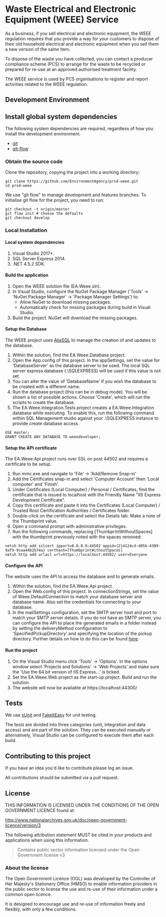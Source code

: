 # Waste Electrical and Electronic Equipment (WEEE) Service

As a business, if you sell electrical and electronic equipment, the WEEE regulation requires that you provide a way for your customers to dispose of their old household electrical and electronic equipment when you sell them a new version of the same item.

To dispose of the waste you have collected, you can contact a producer compliance scheme (PCS) to arrange for the waste to be recycled or prepared for re-use at an approved authorised treatment facility.

The WEEE service is used by PCS organisations to register and report activities related to the WEEE regulation.

## Development Environment

## Install global system dependencies

The following system dependencies are required, regardless of how you install the development environment.

* [git](https://git-scm.com/book/en/v2/Getting-Started-Installing-Git)
* [git-flow](https://github.com/nvie/gitflow/wiki/Installation)

### Obtain the source code

Clone the repository, copying the project into a working directory:

    git clone https://github.com/EnvironmentAgency/prsd-weee.git
    cd prsd-weee

We use "git flow" to manage development and features branches.
To initialise git flow for the project, you need to run:

    git checkout -t origin/master
    git flow init # choose the defaults
    git checkout develop

### Local Installation

#### Local system dependencies

1. Visual Studio 2017+.
2. SQL Server Express 2014.
3. .NET 4.5.2 SDK.

<!-- End of list -->

#### Build the application

1. Open the WEEE solution file (EA.Weee.sln).
2. In Visual Studio, configure the NuGet Package Manager ('Tools' -> 'NuGet Package Manager' -> 'Package Manager Settings') to:
   * Allow NuGet to download missing packages.
   * Automatically check for missing packages during build in Visual Studio.
3. Build the project. NuGet will download the missing packages.

<!-- End of list -->

#### Setup the Database

The WEEE project uses [AliaSQL](https://github.com/ClearMeasure/AliaSQL) to manage the creation of and updates to the database.

1. Within the solution, find the EA.Weee.Database project.
2. Open the App.config of this project. In the appSettings, set the value for 'DatabaseServer' as the database server to be used. The local SQL server express database (.\SQLEXPRESS) will be used if this value is not set.
3. You can alter the value of 'DatabaseName' if you wish the database to be created with a different name.
4. Run the database project (this can be in debug mode). You will be shown a list of possible actions. Choose 'Create', which will run the scripts to create the database.
5. The EA.Weee.Integration.Tests project creates a EA.Weee.Integration database while executing. To enable this, run the following command within SQL Management studio against your .\SQLEXPRESS instance to provide create database access.

<!-- End of list -->

    USE master;
    GRANT CREATE ANY DATABASE TO weeedeveloper;
    
#### Setup the API certificate

The EA.Weee.Api project runs over SSL on post 44502 and requires a certificate to be setup.

1. Run mmc.exe and navigate to 'File' -> 'Add/Remove Snap-in'
2. Add the Certificates snap-in and select 'Computer Account' then 'Local computer' and 'Finish'.
3. Under Certificates (Local Computer) / Personal / Certificates, find the certificate that is issued to localhost with the Friendly Name "IIS Express Development Certificate".
4. Copy this certificate and paste it into the Certificates (Local Computer) / Trusted Root Certification Authorities / Certificates folder.
5. Double-click on the certificate and select the Details tab. Make a note of the Thumbprint value.
6. Open a command prompt with administrative privileges.
7. Run the following commands, replacing [ThumbprintWithoutSpaces] with the thumbprint previously noted with the spaces removed:

<!-- End of list -->

    netsh http add sslcert ipport=0.0.0.0:44502 appid={214124cd-d05b-4309-9af9-9caa44b2b74a} certhash=[ThumbprintWithoutSpaces]
    netsh http add urlacl url=https://localhost:44502/ user=Everyone


#### Configure the API
The website uses the API to access the database and to generate emails.

1. Within the solution, find the EA.Weee.Api project.
2. Open the Web.config of this project. In connectionStrings, set the value of Weee.DefaultConnection to match your database server and database name. Also set the credentials for connecting to your database.
3. In the mailSettings configuration, set the SMTP server host and port to match your SMTP server details. If you do not have an SMTP server, you can configure the API to place the generated emails in a folder instead by setting the deliveryMethod configuration to 'SpecifiedPickupDirectory' and specifying the location of the pickup directory. Further details on how to do this can be found [here](https://msdn.microsoft.com/en-us/library/ms164241.aspx).

<!-- End of list -->

#### Run the project

1. On the Visual Studio menu click 'Tools' -> 'Options'.  In the options window select 'Projects and Solutions' -> 'Web Projects' and make sure the 'Use the 64 bit version of IIS Express...' is ticked.
2. Set the EA.Weee.Web project as the start-up project. Build and run the solution.
3. The website will now be available at https://localhost:44300/

<!-- End of list -->

## Tests
We use [xUnit](https://github.com/xunit/xunit) and [FakeItEasy](https://github.com/FakeItEasy/FakeItEasy) for unit testing.

The tests are divided into three categories (unit, integration and data access) and are part of the solution. They can be executed manually or alternatively, Visual Studio can be configured to execute them after each build.

## Contributing to this project

If you have an idea you'd like to contribute please log an issue.

All contributions should be submitted via a pull request.

## License

THIS INFORMATION IS LICENSED UNDER THE CONDITIONS OF THE OPEN GOVERNMENT LICENCE found at:

http://www.nationalarchives.gov.uk/doc/open-government-licence/version/3

The following attribution statement MUST be cited in your products and applications when using this information.

> Contains public sector information licensed under the Open Government license v3

### About the license

The Open Government Licence (OGL) was developed by the Controller of Her Majesty's Stationery Office (HMSO) to enable information providers in the public sector to license the use and re-use of their information under a common open licence.

It is designed to encourage use and re-use of information freely and flexibly, with only a few conditions.
